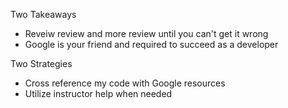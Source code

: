 Two Takeaways
- Reveiw review and more review until you can't get it wrong
- Google is your friend and required to succeed as a developer

Two Strategies
- Cross reference my code with Google resources
- Utilize instructor help when needed
